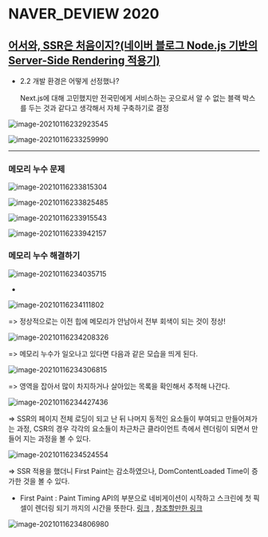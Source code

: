 # NAVER_DEVIEW 2020

## [어서와, SSR은 처음이지?(네이버 블로그 Node.js 기반의 Server-Side Rendering 적용기)](https://tv.naver.com/v/16970015?query=DEVIEW2020&plClips=false:16970966:16971193:16970962:16970571:16970002:16971182:16971189:16971192:16972084:16972095:16971868:16970970:16972091:16969169:16971174:16971290:16972093:16970573:16971854:16971183:16971190:16971859:16971206:16971188:16970960:16968210:16970751:16969155:16971874:16800287:16968266:16969166:16969158:16971856:16971330:16971288:16970015:16969998:16863690:16970759)



* 2.2 개발 환경은 어떻게 선정했나?

  Next.js에 대해 고민했지만 전국민에게 서비스하는 곳으로서 알 수 없는 블랙 박스를 두는 것과 같다고 생각해서  자체 구축하기로 결정

  

![image-20210116232923545](C:\Users\GB\AppData\Roaming\Typora\typora-user-images\image-20210116232923545.png)





![image-20210116233259990](C:\Users\GB\AppData\Roaming\Typora\typora-user-images\image-20210116233259990.png)

---



### 메모리 누수 문제

![image-20210116233815304](C:\Users\GB\AppData\Roaming\Typora\typora-user-images\image-20210116233815304.png)



![image-20210116233825485](C:\Users\GB\AppData\Roaming\Typora\typora-user-images\image-20210116233825485.png)

![image-20210116233915543](C:\Users\GB\AppData\Roaming\Typora\typora-user-images\image-20210116233915543.png)

![image-20210116233942157](C:\Users\GB\AppData\Roaming\Typora\typora-user-images\image-20210116233942157.png)



### 메모리 누수 해결하기

![image-20210116234035715](C:\Users\GB\AppData\Roaming\Typora\typora-user-images\image-20210116234035715.png)

* 

![image-20210116234111802](C:\Users\GB\AppData\Roaming\Typora\typora-user-images\image-20210116234111802.png)

=> 정상적으로는 이전 힙에 메모리가 안남아서 전부 회색이 되는 것이 정상!

![image-20210116234208326](C:\Users\GB\AppData\Roaming\Typora\typora-user-images\image-20210116234208326.png)

=> 메모리 누수가 일오나고 있다면 다음과 같은 모습을 띄게 된다.

![image-20210116234306815](C:\Users\GB\AppData\Roaming\Typora\typora-user-images\image-20210116234306815.png)

=> 영역을 잡아서 많이 차지하거나 살아있는 목록을 확인해서 추적해 나간다.



![image-20210116234427436](C:\Users\GB\AppData\Roaming\Typora\typora-user-images\image-20210116234427436.png)

=> SSR의 페이지 전체 로딩이 되고 난 뒤 나머지 동적인 요소들이 부여되고 만들어져가는 과정, CSR의 경우 각각의 요소들이 차근차근 클라이언트 측에서 렌더링이 되면서 만들어 지는 과정을 볼 수 있다.

![image-20210116234524554](C:\Users\GB\AppData\Roaming\Typora\typora-user-images\image-20210116234524554.png)

=> SSR 적용을 했더니 First Paint는 감소하였으나, DomContentLoaded Time이 증가한 것을 볼 수 있다.

* First Paint : Paint Timing API의 부분으로 네비게이션이 시작하고 스크린에 첫 픽셀이 렌더링 되기 까지의 시간을 뜻한다. [링크](https://developer.mozilla.org/en-US/docs/Glossary/First_paint) , [참조할만한 링크](https://developer.mozilla.org/en-US/docs/Mozilla/Add-ons/WebExtensions/API/webNavigation)

![image-20210116234806980](C:\Users\GB\AppData\Roaming\Typora\typora-user-images\image-20210116234806980.png)